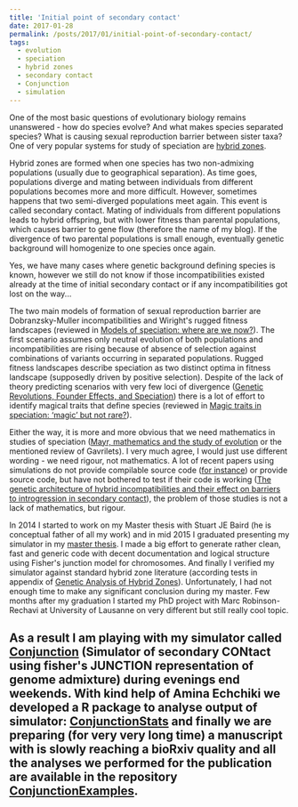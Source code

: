 ```yaml
---
title: 'Initial point of secondary contact'
date: 2017-01-28
permalink: /posts/2017/01/initial-point-of-secondary-contact/
tags:
  - evolution
  - speciation
  - hybrid zones
  - secondary contact
  - Conjunction
  - simulation
---
```


One of the most basic questions of evolutionary biology remains unanswered - how do species evolve? And what makes species separated species? What is causing sexual reproduction barrier between sister taxa? One of very popular systems for study of speciation are [hybrid zones](https://en.wikipedia.org/wiki/Hybrid_zone).

Hybrid zones are formed when one species has two non-admixing populations (usually due to geographical separation). As time goes, populations diverge and mating between individuals from different populations becomes more and more difficult. However, sometimes happens that two semi-diverged populations meet again. This event is called secondary contact. Mating of individuals from different populations leads to hybrid offspring, but with lower fitness than parental populations, which causes barrier to gene flow (therefore the name of my blog). If the divergence of two parental populations is small enough, eventually genetic background will homogenize to one species once again.

Yes, we have many cases where genetic background defining species is known, however we still do not know if those incompatibilities existed already at the time of initial secondary contact or if any incompatibilities got lost on the way...

The two main models of formation of sexual reproduction barrier are Dobranzsky-Muller incompatibilities and Wiright's rugged fitness landscapes (reviewed in [Models of speciation: where are we now?](https://www.ncbi.nlm.nih.gov/pubmed/25149251)). The first scenario assumes only neutral evolution of both populations and incompatibilities are rising because of absence of selection against combinations of variants occurring in separated populations. Rugged fitness landscapes describe speciation as two distinct optima in fitness landscape (supposedly driven by positive selection). Despite of the lack of theory predicting scenarios with very few loci of divergence ([Genetic Revolutions, Founder Effects, and Speciation](http://www.annualreviews.org/doi/abs/10.1146/annurev.es.15.110184.001025)) there is a lot of effort to identify magical traits that define species (reviewed in [Magic traits in speciation: ‘magic’ but not rare?](http://www.cell.com/trends/ecology-evolution/abstract/S0169-5347(11)00113-3)).

Either the way, it is more and more obvious that we need mathematics in studies of speciation (<a href="https://www.ncbi.nlm.nih.gov/pmc/articles/PMC2687772/">Mayr, mathematics and the study of evolution</a> or the mentioned review of Gavrilets). I very much agree, I would just use different wording - we need rigour, not mathematics. A lot of recent papers using simulations do not provide compilable source code ([for instance](http://www.pnas.org/content/113/4/E440.abstract)) or provide source code, but have not bothered to test if their code is working ([The genetic architecture of hybrid incompatibilities and their effect on barriers to introgression in secondary contact](http://onlinelibrary.wiley.com/doi/10.1111/evo.12725/abstract)), the problem of those studies is not a lack of mathematics, but rigour.

In 2014 I started to work on my Master thesis with Stuart JE Baird (he is conceptual father of all my work) and in mid 2015 I graduated presenting my simulator in my [master thesis](http://is.muni.cz/th/376090/prif_m/thesis_jaron_zadani.pdf). I made a big effort to generate rather clean, fast and generic code with decent documentation and logical structure using Fisher's junction model for chromosomes. And finally I verified my simulator against standard hybrid zone literature (according tests in appendix of [Genetic Analysis of Hybrid Zones](https://books.google.ch/books?hl=cs&lr=&id=aFJFkVKskYIC&oi=fnd&pg=PA13&ots=MDjZjhN8QL&sig=SSA-EVcSfQyyixnw-esRLFJMn_Y&redir_esc=y#v=onepage&q&f=false)). Unfortunately, I had not enough time to make any significant conclusion during my master. Few months after my graduation I started my PhD project with Marc Robinson-Rechavi at University of Lausanne on very different but still really cool topic.

As a result I am playing with my simulator called [Conjunction](https://github.com/KamilSJaron/Conjunction) (Simulator of secondary CONtact using fisher's JUNCTION representation of genome admixture) during evenings end weekends. With kind help of Amina Echchiki we developed a R package to analyse output of simulator: [ConjunctionStats](https://github.com/KamilSJaron/ConjunctionStats) and finally we are preparing (for very very long time) a manuscript with is slowly reaching a bioRxiv quality and all the analyses we performed for the publication are available in the repository [ConjunctionExamples](https://github.com/KamilSJaron/ConjunctionExamples).
------
